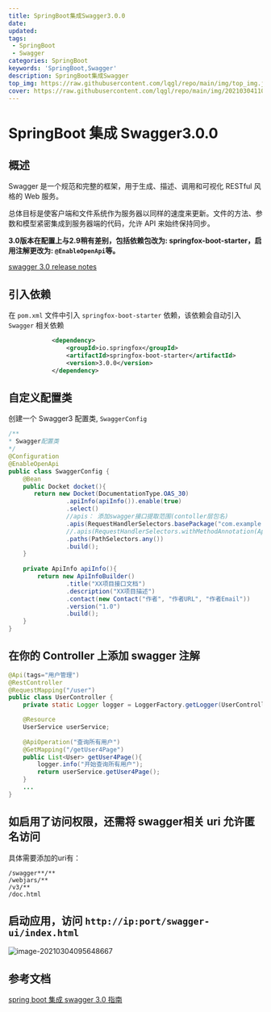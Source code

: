 ```yaml
---
title: SpringBoot集成Swagger3.0.0
date: 
updated: 
tags:
 - SpringBoot
 - Swagger
categories: SpringBoot
keywords: 'SpringBoot,Swagger'
description: SpringBoot集成Swagger
top_img: https://raw.githubusercontent.com/lqgl/repo/main/img/top_img.jpg
cover: https://raw.githubusercontent.com/lqgl/repo/main/img/20210304110042.png
---
```


# SpringBoot 集成 Swagger3.0.0

## 概述

Swagger 是一个规范和完整的框架，用于生成、描述、调用和可视化 RESTful 风格的 Web 服务。

总体目标是使客户端和文件系统作为服务器以同样的速度来更新。文件的方法、参数和模型紧密集成到服务器端的代码，允许 API 来始终保持同步。

**3.0版本在配置上与2.9稍有差别，包括依赖包改为: springfox-boot-starter，启用注解更改为: `@EnableOpenApi`等。**

[swagger 3.0 release notes](https://github.com/springfox/springfox/releases)

## 引入依赖

在 `pom.xml` 文件中引入 `springfox-boot-starter` 依赖，该依赖会自动引入 `Swagger` 相关依赖

```xml
            <dependency>
                <groupId>io.springfox</groupId>
                <artifactId>springfox-boot-starter</artifactId>
                <version>3.0.0</version>
            </dependency>
```

## 自定义配置类

创建一个 Swagger3 配置类, `SwaggerConfig`

```java
/**
* Swagger配置类
*/
@Configuration
@EnableOpenApi
public class SwaggerConfig {
    @Bean
    public Docket docket(){
       return new Docket(DocumentationType.OAS_30)
                .apiInfo(apiInfo()).enable(true)
                .select()
                //apis： 添加swagger接口提取范围(contoller层包名)
                .apis(RequestHandlerSelectors.basePackage("com.example.troller"))
                //.apis(RequestHandlerSelectors.withMethodAnnotation(ApiOperation.class))
                .paths(PathSelectors.any())
                .build();
    }
    
    private ApiInfo apiInfo(){
        return new ApiInfoBuilder()
                .title("XX项目接口文档")
                .description("XX项目描述")
                .contact(new Contact("作者", "作者URL", "作者Email"))
                .version("1.0")
                .build();
    }
}
```

## 在你的 Controller 上添加 swagger 注解

```java
@Api(tags="用户管理")
@RestController
@RequestMapping("/user")
public class UserController {
    private static Logger logger = LoggerFactory.getLogger(UserController.class);

    @Resource
    UserService userService;
    
	@ApiOperation("查询所有用户")
    @GetMapping("/getUser4Page")
    public List<User> getUser4Page(){
        logger.info("开始查询所有用户");
        return userService.getUser4Page();
    }
    ...
}
```

## 如启用了访问权限，还需将 swagger相关 uri 允许匿名访问

具体需要添加的uri有：

```
/swagger**/**
/webjars/**
/v3/**
/doc.html
```

## 启动应用，访问 `http://ip:port/swagger-ui/index.html`

![image-20210304095648667](https://raw.githubusercontent.com/lqgl/repo/main/img/image-20210304095648667.png)

## 参考文档

[spring boot 集成 swagger 3.0 指南](https://segmentfault.com/a/1190000037455077)


